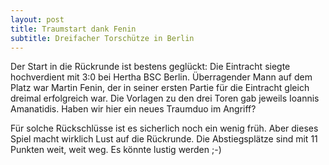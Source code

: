 ```yaml
---
layout: post
title: Traumstart dank Fenin
subtitle: Dreifacher Torschütze in Berlin
---
```


Der Start in die Rückrunde ist bestens geglückt: Die Eintracht siegte hochverdient mit 3:0 bei Hertha BSC Berlin. Überragender Mann auf dem Platz war Martin Fenin, der in seiner ersten Partie für die Eintracht gleich dreimal erfolgreich war. Die Vorlagen zu den drei Toren gab jeweils Ioannis Amanatidis. Haben wir hier ein neues Traumduo im Angriff? 

Für solche Rückschlüsse ist es sicherlich noch ein wenig früh. Aber dieses Spiel macht wirklich Lust auf die Rückrunde. Die Abstiegsplätze sind mit 11 Punkten weit, weit weg. Es könnte lustig werden ;-)
